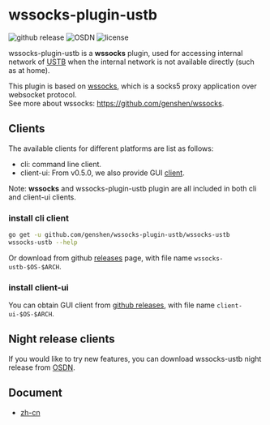# wssocks-plugin-ustb
![github release](https://badgen.net/github/release/genshen/wssocks-plugin-ustb/stable?label=github-release)
![OSDN](https://img.shields.io/badge/OSDN-night%20release-red?link=https://osdn.net/projects/wssocks-ustb/releases/)
![license](https://badgen.net/github/license/genshen/wssocks-plugin-ustb)

wssocks-plugin-ustb is a **wssocks** plugin, 
used for accessing internal network of [USTB](http://www.ustb.edu.cn) 
when the internal network is not available directly (such as at home).  

This plugin is based on [wssocks](https://github.com/genshen/wssocks), 
which is a socks5 proxy application over websocket protocol.  
See more about wssocks: https://github.com/genshen/wssocks.

## Clients
The available clients for different platforms are list as follows:
- cli: command line client.
- client-ui: From v0.5.0, we also provide GUI [client](client-ui).

Note: **wssocks** and wssocks-plugin-ustb plugin are all included in both cli and client-ui clients.

### install cli client
```bash
go get -u github.com/genshen/wssocks-plugin-ustb/wssocks-ustb
wssocks-ustb --help
```

Or download from github [releases](https://github.com/genshen/wssocks-plugin-ustb/releases) page,
with file name `wssocks-ustb-$OS-$ARCH`.

### install client-ui
You can obtain GUI client from [github releases](https://github.com/genshen/wssocks-plugin-ustb/releases), with file name `client-ui-$OS-$ARCH`.

## Night release clients
If you would like to try new features, you can download wssocks-ustb night release from
[OSDN](https://osdn.net/pkg/wssocks-ustb/wssocks-ustb).

## Document
- [zh-cn](https://genshen.github.io/wssocks-plugin-ustb)
